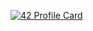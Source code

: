 [![42 Profile Card](https://1337-readme.vercel.app/api/profile?login=ozaazaa&cursus=42&email=hide)](https://github.com/mohouyizme/1337-readme)
